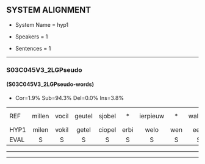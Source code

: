 
## SYSTEM ALIGNMENT

- System Name = hyp1

- Speakers = 1

- Sentences = 1

---

### S03C045V3_2LGPseudo

#### (S03C045V3_2LGPseudo-words)

- Cor=1.9%	Sub=94.3%	Del=0.0%	Ins=3.8%

|  |  |  |  |  |  |  |  |  |  |  |  |  |  |  |  |  |  |  |  |  |  |  |  |  |  |  |  |  |  |  |  |  |  |  |  |  |  |  |  |  |  |  |  |  |  |  |  |  |  |  |  |  |  |
|:--- |:---:|:---:|:---:|:---:|:---:|:---:|:---:|:---:|:---:|:---:|:---:|:---:|:---:|:---:|:---:|:---:|:---:|:---:|:---:|:---:|:---:|:---:|:---:|:---:|:---:|:---:|:---:|:---:|:---:|:---:|:---:|:---:|:---:|:---:|:---:|:---:|:---:|:---:|:---:|:---:|:---:|:---:|:---:|:---:|:---:|:---:|:---:|:---:|:---:|:---:|:---:|:---:|:---:|
| REF | millen | vocil | geutel | sjobel | * | ierpieuw | * | walaan | erke | * | haweel | saarweng | * | gevicht |  |  | eemde | bepoud | orstalk | veten*(vetten) | gefouw | vurpaand | nizung | fiewon | kneurem | vawaai | * | strellen | zwieten | foetbans | * | oonste | muider | grijnken | schielstaug | prilsood | * | * | vloender | milste | veurder | kloeien | ulen | orponk | schodig | * | ijpo | menuur | * | spreikje | * | hiffreeuw | wooien |
| HYP1 | milen | vokil | getel | ciopel | erbi | welo | wen | eeik | ge | wal | wel | so | weng | gevicht | einda | bedot | os | dok | fetten | go | fel | ferbent | nie | senven | knern | vawe | stre | strallen | ze | hetenfout | dans | ososte | mede | grenken | schielstej | rilsa | sort | flon | flod | melsta | frda | oen | on | orbunk | schuitig | geschoten | eppel | menur | sspreke | ife | f | re | woen |
| EVAL | S | S | S | S | S | S | S | S | S | S | S | S | S |  | I | I | S | S | S | S | S | S | S | S | S | S | S | S | S | S | S | S | S | S | S | S | S | S | S | S | S | S | S | S | S | S | S | S | S | S | S | S | S |
---

---
